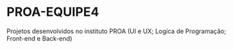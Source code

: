 # PROA-EQUIPE4
Projetos desenvolvidos no instituto PROA (UI e UX; Logíca de Programação; Front-end e Back-end)
